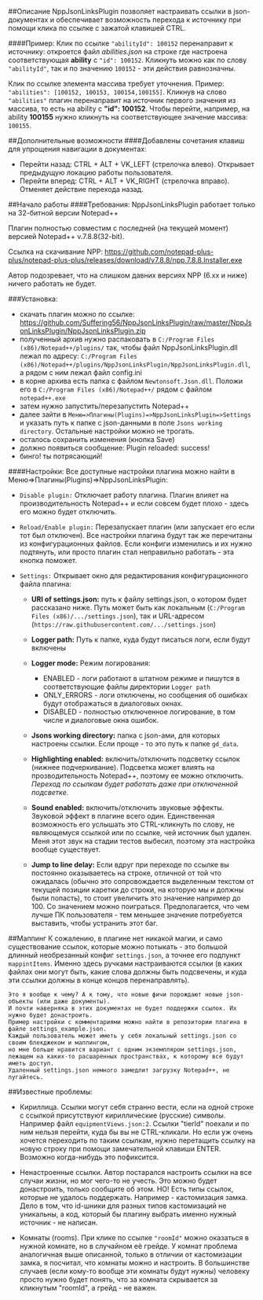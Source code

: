 ﻿##Описание
NppJsonLinksPlugin позволяет настраивать ссылки в json-документах 
и обеспечивает возможность перехода к источнику при помощи клика по ссылке с зажатой клавишей CTRL.

####Пример:
Клик по ссылке `"abilityId": 100152` перенаправит к источнику: откроется файл *abilities.json* 
на строке где настроена соответствующая **ability** с `"id": 100152`.
Кликнуть можно как по слову `"abilityId"`, так и по значению `100152` - эти действия равнозначны.

Клик по ссылке элемента массива требует уточнения. Пример: `"abilities": [100152, 100153, 100154,100155]`. 
Кликнув на слово `"abilities"` плагин перенаправит на источник первого значения из массива, 
то есть на ability с **"id": 100152**. Чтобы перейти, например, на ability **100155** 
нужно кликнуть на соответствующее значение массива: `100155`.
 
##Дополнительные возможности
####Добавлены сочетания клавиш для упрощения навигации в документах:

- Перейти назад: CTRL + ALT + VK_LEFT (стрелочка влево). Открывает предыдущую локацию работы пользователя.
- Перейти вперед: CTRL + ALT + VK_RIGHT (стрелочка вправо). Отменяет действие перехода назад.

##Начало работы
####Требования:
NppJsonLinksPlugin работает только на 32-битной версии Notepad++

Плагин полностью совместим с последней (на текущей момент) версией Notepad++ v.7.8.8(32-bit).

Ссылка на скачивание NPP: https://github.com/notepad-plus-plus/notepad-plus-plus/releases/download/v7.8.8/npp.7.8.8.Installer.exe

Автор подозревает, что на слишком давних версиях NPP (6.xx и ниже) ничего работать не будет.

###Установка:
- скачать плагин можно по ссылке: https://github.com/Suffering56/NppJsonLinksPlugin/raw/master/NppJsonLinksPlugin/NppJsonLinksPlugin.zip
- полученный архив нужно распаковать в `C:/Program Files (x86)/Notepad++/plugins/` так, чтобы файл NppJsonLinksPlugin.dll лежал по адресу: 
`C:/Program Files (x86)/Notepad++/plugins/NppJsonLinksPlugin/NppJsonLinksPlugin.dll`, а рядом с ним лежал файл config.ini
- в корне архива есть папка с файлом `Newtonsoft.Json.dll`. Положи его в `C:/Program Files (x86)/Notepad++/` рядом с файлом `notepad++.exe`
- затем нужно запустить/перезапустить Notepad++
- далее зайти в `Меню=>Плагины(Plugins)=>NppJsonLinksPlugin=>Settings` и указать путь к папке с json-данными в поле `Jsons working directory`. 
Остальные настройки можно не трогать.
- осталось сохранить изменения (кнопка Save)
- должно появиться сообщение: Plugin reloaded: success! 
- бинго! ты потрясающий!

####Настройки:
 Все доступные настройки плагина можно найти в Меню=>Плагины(Plugins)=>NppJsonLinksPlugin:
 
- `Disable plugin:` Отключает работу плагина. Плагин влияет на производительность Notepad++ и если совсем будет плохо - здесь его можно будет отключить.

- `Reload/Enable plugin:` Перезапускает плагин (или запускает его если тот был отключен). 
Все настройки плагина будут так же перечитаны из конфигурационных файлов. 
Если конфиги изменились и их нужно подтянуть, или просто плагин стал неправильно работать - эта кнопка поможет.

- `Settings:` Открывает окно для редактирования конфигурационного файла плагина:

    - **URI of settings.json:** путь к файлу settings.json, о котором будет рассказано ниже. Путь может быть как локальным
    (`C:/Program Files (x86)/.../settings.json`), так и URL-адресом (`https://raw.githubusercontent.com/.../settings.json`)
    
    - **Logger path:** Путь к папке, куда будут писаться логи, если будут включены
    
    - **Logger mode:** Режим логирования:
        - ENABLED - логи работают в штатном режиме и пишутся в соответствующие файлы директории `Logger path`
        - ONLY_ERRORS - логи отключены, но сообщения об ошибках будут отображаться в диалоговых окнах.
        - DISABLED - полностью отключенное логирование, в том числе и диалоговые окна ошибок.
        
    - **Jsons working directory:** папка с json-ами, для которых настроены ссылки. Если проще - то это путь к папке `gd_data`.
    
    - **Highlighting enabled:** включить/отключить подсветку ссылок (нижнее подчеркивание). 
    Подсветка может влиять на прозводительность Notepad++, поэтому ее можно отключить. 
    *Переход по ссылкам будет работать даже при отключенной подсветке.*
    
    - **Sound enabled:** включить/отключить звуковые эффекты. Звуковой эффект в плагине всего один. 
    Единственная возможность его услышать это CTRL-кликнуть по слову, не являющемуся ссылкой или по ссылке, чей источник был удален. 
    Меня этот звук на стадии тестов выбесил, поэтому эта настройка вообще существует.
    
    - **Jump to line delay:** Если вдруг при переходе по ссылке вы постоянно оказываетесь на строке, отличной от той что ожидалась
    (обычно это сопровождается выделенным текстом от текущей позиции каретки до строки, на которую мы и должны были попасть), 
    то стоит увеличить это значение например до 100. Со значением можно поиграться. 
    Предполагается, что чем лучше ПК пользователя - тем меньшее значение потребуется выставить, чтобы устранить этот баг.
    
 ##Маппинг
 К сожалению, в плагине нет никакой магии, и само существование ссылок, 
 которые можно потыкать - это большой длинный необрезанный конфиг `settings.json`, а точнее его подпункт `mappintItems`.
 Именно здесь ручками настраиваются ссылки (в каких файлах они могут быть, какие слова должны быть подсвечены, 
 и куда эти ссылки должны в конце концов перенаправлять).
 
    Это я вообще к чему? А к тому, что новые фичи порождают новые json-объекты (или даже документы). 
    И почти наверняка в этих документах не будет поддержки ссылок. Их нужно будет донастроить.  
    Пример настройки с комментариями можно найти в репозитории плагина в файле settings_example.json.
    Каждый пользователь может иметь у себя локальный settings.json со своим блекджеком и маппингом, 
    но мне больше нравится вариант с одним экземпляром settings.json,
    лежащем на каких-то расшаренных пространствах, к которому все будут иметь доступ.
    Удаленный settings.json немного замедлит загрузку Notepad++, не пугайтесь.

##Известные проблемы:
- Кириллица. Ссылки могут себя странно вести, если на одной строке с ссылкой присутствуют кириллические (русские) символы.
Например файл `equipmentViews.json:2`. Ссылки "tierId" поехали и по ним нельзя перейти, куда бы вы не CTRL-кликали. 
Но если уж очень хочется переходить по таким ссылкам, нужно перетащить ссылку на новую строку при помощи замечательной клавиши ENTER.
Возможно когда-нибудь это пофиксится.

- Ненастроенные ссылки. Автор постарался настроить ссылки на все случаи жизни, но мог чего-то не учесть. 
Это можно будет донастроить, только сообщите об этом.
НО! Есть типы ссылок, которые не удалось поддержать. Например - кастомизация замка. 
Дело в том, что id-шники для разных типов кастомизаций не уникальны, а код, который бы плагину выбрать именно нужный источник - не написан.

- Комнаты (rooms). При клике по ссылке `"roomId"` можно оказаться в нужной комнате, но в случайном её грейде. 
У комнат проблема аналогичная выше описанной, только в отличии от кастомизации замка, я посчитал, что комнаты можно и настроить. 
В большинстве случаев (если кому-то вообще эти комнаты будут нужны) человеку просто нужно будет понять, 
что за комната скрывается за кликнутым "roomId", а грейд - не важен.